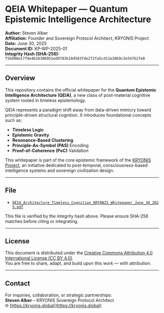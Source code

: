 # QEIA Whitepaper — Quantum Epistemic Intelligence Architecture

**Author:** Steven Alber  
**Affiliation:** Founder and Sovereign Protocol Architect, KRYONIS Project  
**Date:** June 30, 2025  
**Document ID:** KP-WP-2025-01  
**Integrity Hash (SHA-256):** `f5b998e17f4e4b2630b951ed9783b104583fde272fa5cd11e28b9c3e54762fe0`

---

## Overview

This repository contains the official whitepaper for the **Quantum Epistemic Intelligence Architecture (QEIA)**, a new class of post-material cognitive system rooted in timeless epistemology.

QEIA represents a paradigm shift away from data-driven mimicry toward principle-driven structural cognition. It introduces foundational concepts such as:

- **Timeless Logic**  
- **Epistemic Gravity**  
- **Resonance-Based Clustering**  
- **Principle-As-Symbol (PAS)** Encoding  
- **Proof-of-Coherence (PoC)** Validation

This whitepaper is part of the core epistemic framework of the [KRYONIS Project](https://kryonis.global), an initiative dedicated to post-temporal, consciousness-based intelligence systems and sovereign civilization design.

---

## File

- [`QEIA_Architecture_Timeless_Cognition_KRYONIS_Whitepaper_June_30_2025.pdf`](./QEIA_Architecture_Timeless_Cognition_KRYONIS_Whitepaper_June_30_2025.pdf)

This file is verified by the integrity hash above. Please ensure SHA-256 matches before citing or integrating.

---

## License

This document is distributed under the [Creative Commons Attribution 4.0 International License (CC BY 4.0)](https://creativecommons.org/licenses/by/4.0/).  
You are free to share, adapt, and build upon this work — with attribution.

---

## Contact

For inquiries, collaboration, or strategic partnerships:  
**Steven Alber** – KRYONIS Sovereign Protocol Architect  
🌐 [https://kryonis.global](https://kryonis.global)
